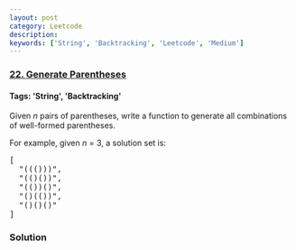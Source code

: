 ```yaml
---
layout: post
category: Leetcode
description: 
keywords: ['String', 'Backtracking', 'Leetcode', 'Medium']
---
```

### [22. Generate Parentheses](https://leetcode.com/problems/generate-parentheses)

#### Tags: 'String', 'Backtracking'

<div class="content__u3I1 question-content__JfgR"><div><p>
Given <i>n</i> pairs of parentheses, write a function to generate all combinations of well-formed parentheses.
</p>
<p>
For example, given <i>n</i> = 3, a solution set is:
</p>
<pre>[
  "((()))",
  "(()())",
  "(())()",
  "()(())",
  "()()()"
]
</pre></div></div>

### Solution
